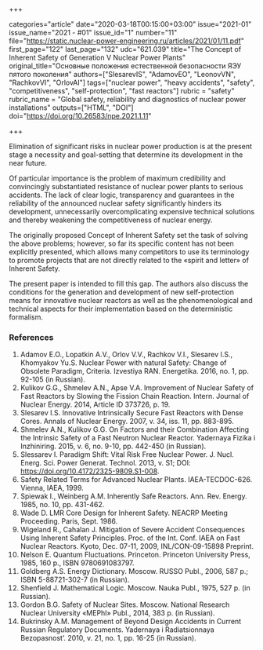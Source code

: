 +++

categories="article"
date="2020-03-18T00:15:00+03:00"
issue="2021-01"
issue_name="2021 - #01"
issue_id="1"
number="11"
file="https://static.nuclear-power-engineering.ru/articles/2021/01/11.pdf"
first_page="122"
last_page="132"
udc="621.039"
title="The Concept of Inherent Safety of Generation V Nuclear Power Plants"
original_title="Основные положения естественной безопасности ЯЭУ пятого поколения"
authors=["SlesarevIS", "AdamovEO", "LeonovVN", "RachkovVI", "OrlovAI"]
tags=["nuclear power", "heavy accidents", "safety", "competitiveness", "self-protection", "fast reactors"]
rubric = "safety"
rubric_name = "Global safety, reliability and diagnostics of nuclear power installations"
outputs=["HTML", "DOI"]
doi="https://doi.org/10.26583/npe.2021.1.11"

+++

Elimination of significant risks in nuclear power production is at the present stage a necessity and goal-setting that determine its development in the near future.

Of particular importance is the problem of maximum credibility and convincingly substantiated resistance of nuclear power plants to serious accidents. The lack of clear logic, transparency and guarantees in the reliability of the announced nuclear safety significantly hinders its development, unnecessarily overcomplicating expensive technical solutions and thereby weakening the competitiveness of nuclear energy.

The originally proposed Concept of Inherent Safety set the task of solving the above problems; however, so far its specific content has not been explicitly presented, which allows many competitors to use its terminology to promote projects that are not directly related to the «spirit and letter» of Inherent Safety.

The present paper is intended to fill this gap. The authors also discuss the conditions for the generation and development of new self-protection means for innovative nuclear reactors as well as the phenomenological and technical aspects for their implementation based on the deterministic formalism.

### References

1. Adamov E.O., Lopatkin A.V., Orlov V.V., Rachkov V.I., Slesarev I.S., Khomyakov Yu.S. Nuclear Power with natural Safety: Change of Obsolete Paradigm, Criteria. Izvestiya RAN. Energetika. 2016, no. 1, pp. 92-105 (in Russian).
2. Kulikov G.G., Shmelev A.N., Apse V.A. Improvement of Nuclear Safety of Fast Reactors by Slowing the Fission Chain Reaction. Intern. Journal of Nuclear Energy. 2014, Article ID 373726, р. 19.
3. Slesarev I.S. Innovative Intrinsically Secure Fast Reactors with Dense Cores. Annals of Nuclear Energy. 2007, v. 34, iss. 11, pp. 883-895.
4. Shmelev A.N., Kulikov G.G. On Factors and their Combination Affecting the Intrinsic Safety of a Fast Neutron Nuclear Reactor. Yadernaya Fizika i Inzhiniring. 2015, v. 6, no. 9-10, pp. 442-450 (in Russian).
5. Slessarev I. Paradigm Shift: Vital Risk Free Nuclear Power. J. Nucl. Energ. Sci. Power Generat. Technol. 2013, v. S1; DOI: https://doi.org/10.4172/2325-9809.S1-008.
6. Safety Related Terms for Advanced Nuclear Plants. IAEA-TECDOC-626. Vienna, IAEA, 1999.
7. Spiewak I., Weinberg A.M. Inherently Safe Reactors. Ann. Rev. Energy. 1985, no. 10, pp. 431-462.
8. Wade D. LMR Core Design for Inherent Safety. NEACRP Meeting Procееding. Paris, Sept. 1986.
9. Wigeland R., Cahalan J. Mitigation of Severe Accident Consequences Using Inherent Safety Principles. Proc. of the Int. Conf. IAEA on Fast Nuclear Reactors. Kyoto, Dec. 07-11, 2009, INL/CON-09-15898 Preprint.
10. Nelson E. Quantum Fluctuations. Princeton. Princeton University Press, 1985, 160 p., ISBN 9780691083797.
11. Goldberg A.S. Energy Dictionary. Moscow. RUSSO Publ., 2006, 587 p.; ISBN 5-88721-302-7 (in Russian).
12. Shenfield J. Mathematical Logic. Moscow. Nauka Publ., 1975, 527 p. (in Russian).
13. Gordon B.G. Safety of Nuclear Sites. Moscow. National Research Nuclear University «MEPhI» Publ., 2014, 383 p. (in Russian).
14. Bukrinsky A.M. Management of Beyond Design Accidents in Current Russian Regulatory Documents. Yadernaya i Radiatsionnaya Bezopasnost’. 2010, v. 21, no. 1, pp. 16-25 (in Russian).